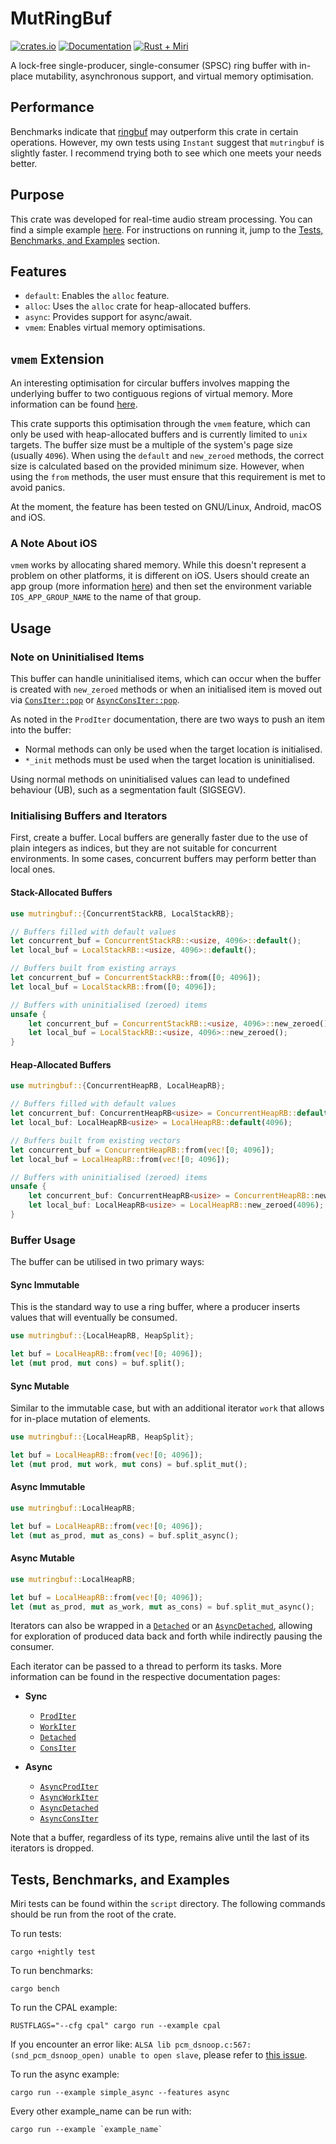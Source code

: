 # MutRingBuf

[![crates.io][crates-badge]][crates-url]
[![Documentation][docs-badge]][docs-url]
[![Rust + Miri][tests-badge]][tests-url]

[crates-badge]: https://img.shields.io/crates/v/mutringbuf.svg
[crates-url]: https://crates.io/crates/mutringbuf
[docs-badge]: https://docs.rs/mutringbuf/badge.svg
[docs-url]: https://docs.rs/mutringbuf
[tests-badge]: https://github.com/Skilvingr/rust-mutringbuf/actions/workflows/rust.yml/badge.svg
[tests-url]: https://github.com/Skilvingr/rust-mutringbuf/actions/workflows/rust.yml

A lock-free single-producer, single-consumer (SPSC) ring buffer with in-place mutability, asynchronous support,
and virtual memory optimisation.

## Performance

Benchmarks indicate that [ringbuf](https://github.com/agerasev/ringbuf) may outperform this crate in certain operations.
However, my own tests using `Instant` suggest that `mutringbuf` is slightly faster. I recommend trying both to see which
one meets your needs better.

## Purpose

This crate was developed for real-time audio stream processing. You can find a simple example
[here](https://github.com/Skilvingr/rust-mutringbuf/blob/master/examples/cpal.rs). For instructions on running it, jump
to the [Tests, Benchmarks, and Examples](#tests-benchmarks-and-examples) section.

## Features

- `default`: Enables the `alloc` feature.
- `alloc`: Uses the `alloc` crate for heap-allocated buffers.
- `async`: Provides support for async/await.
- `vmem`: Enables virtual memory optimisations.

## `vmem` Extension

An interesting optimisation for circular buffers involves mapping the underlying buffer to two contiguous regions of
virtual memory. More information can be found [here](https://en.wikipedia.org/wiki/Circular_buffer#Optimization).

This crate supports this optimisation through the `vmem` feature, which can only be used with heap-allocated buffers and
is currently limited to `unix` targets. The buffer size must be a multiple of the system's page size (usually `4096`).
When using the `default` and `new_zeroed` methods, the correct size is calculated based on the provided minimum size.
However, when using the `from` methods, the user must ensure that this requirement is met to avoid panics.

At the moment, the feature has been tested on GNU/Linux, Android, macOS and iOS.

### A Note About iOS

`vmem` works by allocating shared memory. While this doesn't represent a problem on other platforms,
it is different on iOS.
Users should create an app group
(more information [here](https://developer.apple.com/documentation/xcode/configuring-app-groups))
and then set the environment variable `IOS_APP_GROUP_NAME` to the name of that group.

## Usage

### Note on Uninitialised Items

This buffer can handle uninitialised items, which can occur when the buffer is created with `new_zeroed` methods or when
an initialised item is moved out via [`ConsIter::pop`](https://docs.rs/mutringbuf/latest/mutringbuf/iterators/sync_iterators/cons_iter/struct.ConsIter.html#method.pop)
or [`AsyncConsIter::pop`](https://docs.rs/mutringbuf/latest/mutringbuf/iterators/async_iterators/cons_iter/struct.AsyncConsIter.html#method.pop).

As noted in the `ProdIter` documentation, there are two ways to push an item into the buffer:
- Normal methods can only be used when the target location is initialised.
- `*_init` methods must be used when the target location is uninitialised.

Using normal methods on uninitialised values can lead to undefined behaviour (UB), such as a segmentation fault (SIGSEGV).

### Initialising Buffers and Iterators

First, create a buffer. Local buffers are generally faster due to the use of plain integers as indices, but they are not
suitable for concurrent environments. In some cases, concurrent buffers may perform better than local ones.

#### Stack-Allocated Buffers

```rust
use mutringbuf::{ConcurrentStackRB, LocalStackRB};

// Buffers filled with default values
let concurrent_buf = ConcurrentStackRB::<usize, 4096>::default();
let local_buf = LocalStackRB::<usize, 4096>::default();

// Buffers built from existing arrays
let concurrent_buf = ConcurrentStackRB::from([0; 4096]);
let local_buf = LocalStackRB::from([0; 4096]);

// Buffers with uninitialised (zeroed) items
unsafe {
    let concurrent_buf = ConcurrentStackRB::<usize, 4096>::new_zeroed();
    let local_buf = LocalStackRB::<usize, 4096>::new_zeroed();
}
```

#### Heap-Allocated Buffers
```rust
use mutringbuf::{ConcurrentHeapRB, LocalHeapRB};

// Buffers filled with default values
let concurrent_buf: ConcurrentHeapRB<usize> = ConcurrentHeapRB::default(4096);
let local_buf: LocalHeapRB<usize> = LocalHeapRB::default(4096);

// Buffers built from existing vectors
let concurrent_buf = ConcurrentHeapRB::from(vec![0; 4096]);
let local_buf = LocalHeapRB::from(vec![0; 4096]);

// Buffers with uninitialised (zeroed) items
unsafe {
    let concurrent_buf: ConcurrentHeapRB<usize> = ConcurrentHeapRB::new_zeroed(4096);
    let local_buf: LocalHeapRB<usize> = LocalHeapRB::new_zeroed(4096);
}
```

### Buffer Usage

The buffer can be utilised in two primary ways:

#### Sync Immutable

This is the standard way to use a ring buffer, where a producer inserts values that will eventually be consumed.

```rust
use mutringbuf::{LocalHeapRB, HeapSplit};

let buf = LocalHeapRB::from(vec![0; 4096]);
let (mut prod, mut cons) = buf.split();
```

#### Sync Mutable

Similar to the immutable case, but with an additional iterator `work` that allows for in-place mutation of elements.

```rust
use mutringbuf::{LocalHeapRB, HeapSplit};

let buf = LocalHeapRB::from(vec![0; 4096]);
let (mut prod, mut work, mut cons) = buf.split_mut();
```

#### Async Immutable
```rust ignore
use mutringbuf::LocalHeapRB;

let buf = LocalHeapRB::from(vec![0; 4096]);
let (mut as_prod, mut as_cons) = buf.split_async();
```

#### Async Mutable
```rust ignore
use mutringbuf::LocalHeapRB;

let buf = LocalHeapRB::from(vec![0; 4096]);
let (mut as_prod, mut as_work, mut as_cons) = buf.split_mut_async();
```

Iterators can also be wrapped in a [`Detached`](https://docs.rs/mutringbuf/latest/mutringbuf/iterators/sync_iterators/detached/struct.Detached.html)
or an [`AsyncDetached`](https://docs.rs/mutringbuf/latest/mutringbuf/iterators/async_iterators/detached/struct.AsyncDetached.html),
allowing for exploration of produced data back and forth while indirectly pausing the consumer.

Each iterator can be passed to a thread to perform its tasks. More information can be found in the respective documentation pages:

- **Sync**
  - [`ProdIter`](https://docs.rs/mutringbuf/latest/mutringbuf/iterators/sync_iterators/prod_iter/struct.ProdIter.html)
  - [`WorkIter`](https://docs.rs/mutringbuf/latest/mutringbuf/iterators/sync_iterators/work_iter/struct.WorkIter.html)
  - [`Detached`](https://docs.rs/mutringbuf/latest/mutringbuf/iterators/sync_iterators/detached/struct.Detached.html)
  - [`ConsIter`](https://docs.rs/mutringbuf/latest/mutringbuf/iterators/sync_iterators/cons_iter/struct.ConsIter.html)

- **Async**
  - [`AsyncProdIter`](https://docs.rs/mutringbuf/latest/mutringbuf/iterators/async_iterators/prod_iter/struct.AsyncProdIter.html)
  - [`AsyncWorkIter`](https://docs.rs/mutringbuf/latest/mutringbuf/iterators/async_iterators/work_iter/struct.AsyncWorkIter.html)
  - [`AsyncDetached`](https://docs.rs/mutringbuf/latest/mutringbuf/iterators/async_iterators/detached/struct.AsyncDetached.html)
  - [`AsyncConsIter`](https://docs.rs/mutringbuf/latest/mutringbuf/iterators/async_iterators/cons_iter/struct.AsyncConsIter.html)

Note that a buffer, regardless of its type, remains alive until the last of its iterators is dropped.

## Tests, Benchmarks, and Examples

Miri tests can be found within the `script` directory. The following commands should be run from the root of the crate.

To run tests:

```shell
cargo +nightly test
```

To run benchmarks:

```shell
cargo bench
```

To run the CPAL example:

```shell
RUSTFLAGS="--cfg cpal" cargo run --example cpal
```

If you encounter an error like:
`ALSA lib pcm_dsnoop.c:567:(snd_pcm_dsnoop_open) unable to open slave`, please refer to
[this issue](https://github.com/Uberi/speech_recognition/issues/526#issuecomment-1670900376).

To run the async example:
```shell
cargo run --example simple_async --features async
```

Every other example_name can be run with:
```shell
cargo run --example `example_name` 
```